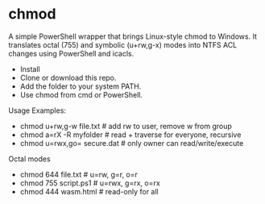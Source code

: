 # chmod
A simple PowerShell wrapper that brings Linux-style chmod to Windows.
It translates octal (755) and symbolic (u+rw,g-x) modes into NTFS ACL changes using PowerShell and icacls.

- Install
- Clone or download this repo.
- Add the folder to your system PATH.
- Use chmod from cmd or PowerShell.

Usage Examples:
- chmod u+rw,g-w file.txt     # add rw to user, remove w from group
- chmod a=rX -R myfolder      # read + traverse for everyone, recursive
- chmod u=rwx,go= secure.dat  # only owner can read/write/execute

Octal modes
- chmod 644 file.txt      # u=rw, g=r, o=r
- chmod 755 script.ps1    # u=rwx, g=rx, o=rx
- chmod 444 wasm.html     # read-only for all
